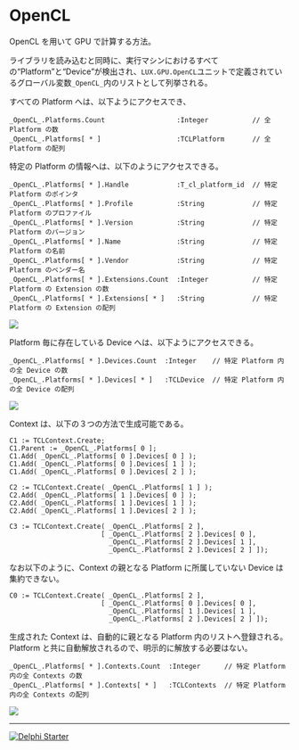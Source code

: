# OpenCL

OpenCL を用いて GPU で計算する方法。

ライブラリを読み込むと同時に、実行マシンにおけるすべての“Platform”と“Device”が検出され、`LUX.GPU.OpenCL`ユニットで定義されているグローバル変数`_OpenCL_`内のリストとして列挙される。

すべての Platform へは、以下ようにアクセスでき、
```Delphi
_OpenCL_.Platforms.Count                  :Integer           // 全 Platform の数
_OpenCL_.Platforms[ * ]                   :TCLPlatform       // 全 Platform の配列
```

特定の Platform の情報へは、以下のようにアクセスできる。
```Delphi
_OpenCL_.Platforms[ * ].Handle            :T_cl_platform_id  // 特定 Platform のポインタ
_OpenCL_.Platforms[ * ].Profile           :String            // 特定 Platform のプロファイル
_OpenCL_.Platforms[ * ].Version           :String            // 特定 Platform のバージョン
_OpenCL_.Platforms[ * ].Name              :String            // 特定 Platform の名前
_OpenCL_.Platforms[ * ].Vendor            :String            // 特定 Platform のベンダー名
_OpenCL_.Platforms[ * ].Extensions.Count  :Integer           // 特定 Platform の Extension の数
_OpenCL_.Platforms[ * ].Extensions[ * ]   :String            // 特定 Platform の Extension の配列
```

![](https://github.com/LUXOPHIA/OpenCL/raw/master/--------/_SCREENSHOT/OpenCL-Platforms.png)

Platform 毎に存在している Device へは、以下ようにアクセスできる。
```Delphi
_OpenCL_.Platforms[ * ].Devices.Count  :Integer    // 特定 Platform 内の全 Device の数
_OpenCL_.Platforms[ * ].Devices[ * ]   :TCLDevice  // 特定 Platform 内の全 Device の配列
```

![](https://github.com/LUXOPHIA/OpenCL/raw/master/--------/_SCREENSHOT/OpenCL-Devices.png)

Context は、以下の３つの方法で生成可能である。
```Delphi
C1 := TCLContext.Create;
C1.Parent := _OpenCL_.Platforms[ 0 ];
C1.Add( _OpenCL_.Platforms[ 0 ].Devices[ 0 ] );
C1.Add( _OpenCL_.Platforms[ 0 ].Devices[ 1 ] );
C1.Add( _OpenCL_.Platforms[ 0 ].Devices[ 2 ] );
```
```Delphi
C2 := TCLContext.Create( _OpenCL_.Platforms[ 1 ] );
C2.Add( _OpenCL_.Platforms[ 1 ].Devices[ 0 ] );
C2.Add( _OpenCL_.Platforms[ 1 ].Devices[ 1 ] );
C2.Add( _OpenCL_.Platforms[ 1 ].Devices[ 2 ] );
```
```Delphi
C3 := TCLContext.Create( _OpenCL_.Platforms[ 2 ],
                       [ _OpenCL_.Platforms[ 2 ].Devices[ 0 ],
                         _OpenCL_.Platforms[ 2 ].Devices[ 1 ],
                         _OpenCL_.Platforms[ 2 ].Devices[ 2 ] ]);
```

なお以下のように、Context の親となる Platform に所属していない Device は集約できない。
```Delphi
C0 := TCLContext.Create( _OpenCL_.Platforms[ 2 ],
                       [ _OpenCL_.Platforms[ 0 ].Devices[ 0 ],
                         _OpenCL_.Platforms[ 1 ].Devices[ 1 ],
                         _OpenCL_.Platforms[ 2 ].Devices[ 2 ] ]);
```

生成された Context は、自動的に親となる Platform 内のリストへ登録される。Platform と共に自動解放されるので、明示的に解放する必要はない。
```Delphi
_OpenCL_.Platforms[ * ].Contexts.Count  :Integer      // 特定 Platform 内の全 Contexts の数
_OpenCL_.Platforms[ * ].Contexts[ * ]   :TCLContexts  // 特定 Platform 内の全 Contexts の配列
```

![](https://github.com/LUXOPHIA/OpenCL/raw/master/--------/_SCREENSHOT/OpenCL-Contexts.png)

----

[![Delphi Starter](https://github.com/delphiusers/FreeDelphi/raw/master/Banner/FreeDelphi-Banner_350x126.png)](https://www.embarcadero.com/jp/products/delphi/starter)
